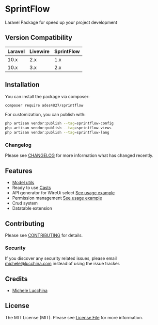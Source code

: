 # SprintFlow

Laravel Package for speed up your project development

## Version Compatibility

 Laravel    | Livewire | SprintFlow
:-----------|:---------|:---------
10.x        | 2.x      | 1.x
10.x        | 3.x      | 2.x

## Installation

You can install the package via composer:

```bash
composer require ades4827/sprintflow
```

For customization, you can publish with:

```bash
php artisan vendor:publish --tag=sprintflow-config
php artisan vendor:publish --tag=sprintflow-views
php artisan vendor:publish --tag=sprintflow-lang
```

### Changelog

Please see [CHANGELOG](CHANGELOG.md) for more information what has changed recently.

## Features

- [Model utils](src/Traits/BaseModelTrait.php)
- Ready to use [Casts](src/Casts)
- API generator for WireUi select [See usage example](examples/API/README.md)
- Permission management [See usage example](examples/Permission/README.md)
- Crud system
- Datatable extension

## Contributing

Please see [CONTRIBUTING](CONTRIBUTING.md) for details.

### Security

If you discover any security related issues, please email michele@lucchina.com instead of using the issue tracker.

## Credits

-   [Michele Lucchina](https://github.com/ades4827)

## License

The MIT License (MIT). Please see [License File](LICENSE.md) for more information.
